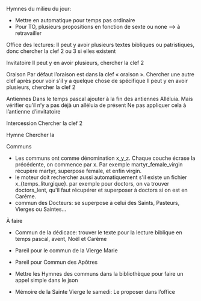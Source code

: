 Hymnes du milieu du jour:

- Mettre en automatique pour temps pas ordinaire
- Pour TO, plusieurs propositions en fonction de sexte ou none
  —> à retravailler

Office des lectures:
Il peut y avoir plusieurs textes bibliques ou patristiques, donc chercher la clef 2 ou 3 si elles existent

Invitatoire
Il peut y en avoir plusieurs, chercher la clef 2

Oraison
Par défaut l’oraison est dans la clef « oraison ». Chercher une autre clef après pour voir s’il y a quelque chose de spécifique
Il peut y en avoir plusieurs, chercher la clef 2

Antiennes
Dans le temps pascal ajouter à la fin des antiennes Alléluia. Mais vérifier qu’il n’y a pas déjà un alléluia de présent
Ne pas appliquer cela à l’antienne d’invitatoire

Intercession
Chercher la clef 2

Hymne
Chercher la

Communs

- Les communs ont comme dénomination x_y_z. Chaque couche écrase la précédente, on commence par x. Par exemple martyr_female_virgin récupère martyr, superpose female, et enfin virgin.
- le moteur doit rechercher aussi automatiquement s'il existe un fichier x\_{temps_liturgique}. par exemple pour doctors, on va trouver doctors_lent, qu'il faut récupérer et superposer à doctors si on est en Carême.
- commun des Docteurs: se superpose à celui des Saints, Pasteurs, Vierges ou Saintes...

À faire

- Commun de la dédicace: trouver le texte pour la lecture biblique en temps pascal, avent, Noël et Carême
- Pareil pour le commun de la Vierge Marie
- Pareil pour Commun des Apôtres

- Mettre les Hymnes des communs dans la bibliothèque pour faire un appel simple dans le json
- Mémoire de la Sainte Vierge le samedi: Le proposer dans l’office
